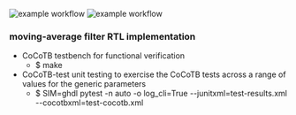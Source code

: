 ![example workflow](https://github.com/npatsiatzis/moving_average/actions/workflows/regression.yml/badge.svg)
![example workflow](https://github.com/npatsiatzis/moving_average/actions/workflows/coverage.yml/badge.svg)

### moving-average filter RTL implementation


- CoCoTB testbench for functional verification
    - $ make
- CoCoTB-test unit testing to exercise the CoCoTB tests across a range of values for the generic parameters
    - $  SIM=ghdl pytest -n auto -o log_cli=True --junitxml=test-results.xml --cocotbxml=test-cocotb.xml


